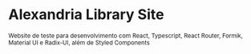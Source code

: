 # Alexandria Library Site
<small>Website de teste para desenvolvimento com React, Typescript, React Router, Formik, Material UI e Radix-UI, além de Styled Components</small>